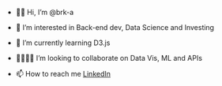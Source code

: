 - 👋🏿 Hi, I’m @brk-a
- 👀 I’m interested in Back-end dev, Data Science and Investing
- 🌱 I’m currently learning D3.js
- 🫱🏻‍🫲🏿 I’m looking to collaborate on Data Vis, ML and APIs

- 📫 How to reach me [LinkedIn](https://www.linkedin.com/in/francis-n-6b61b2a0)

<!---
brk-a/brk-a is a ✨ special ✨ repository because its `README.md` (this file) appears on your GitHub profile.
You can click the Preview link to take a look at your changes.
--->
